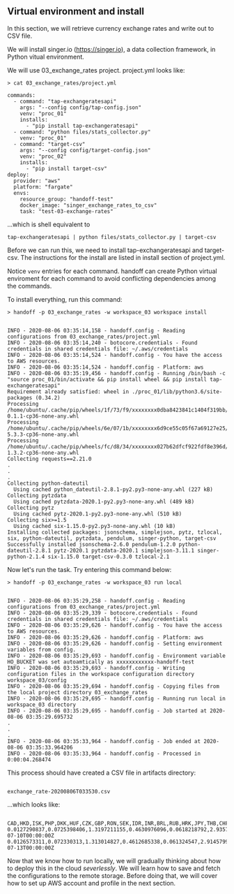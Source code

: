 ## Virtual environment and install

In this section, we will retrieve currency exchange rates and write out to CSV
file.

We will install singer.io (https://singer.io), a data collection framework,
in Python vitual environment.



We will use 03_exchange_rates project. project.yml looks like:

```shell
> cat 03_exchange_rates/project.yml
```

```shell
commands:
  - command: "tap-exchangeratesapi"
    args: "--config config/tap-config.json"
    venv: "proc_01"
    installs:
      - "pip install tap-exchangeratesapi"
  - command: "python files/stats_collector.py"
    venv: "proc_01"
  - command: "target-csv"
    args: "--config config/target-config.json"
    venv: "proc_02"
    installs:
      - "pip install target-csv"
deploy:
  provider: "aws"
  platform: "fargate"
  envs:
    resource_group: "handoff-test"
    docker_image: "singer_exchange_rates_to_csv"
    task: "test-03-exchange-rates"
```


...which is shell equivalent to

    tap-exchangeratesapi | python files/stats_collector.py | target-csv



Before we can run this, we need to install tap-exchangeratesapi and target-csv.
The instructions for the install are listed in install section of project.yml.

Notice `venv` entries for each command. handoff can create Python virtual
enviroment for each command to avoid conflicting dependencies among the
commands.

To install everything, run this command:

```shell
> handoff -p 03_exchange_rates -w workspace_03 workspace install
```
```shell

INFO - 2020-08-06 03:35:14,158 - handoff.config - Reading configurations from 03_exchange_rates/project.yml
INFO - 2020-08-06 03:35:14,240 - botocore.credentials - Found credentials in shared credentials file: ~/.aws/credentials
INFO - 2020-08-06 03:35:14,524 - handoff.config - You have the access to AWS resources.
INFO - 2020-08-06 03:35:14,524 - handoff.config - Platform: aws
INFO - 2020-08-06 03:35:19,456 - handoff.config - Running /bin/bash -c "source proc_01/bin/activate && pip install wheel && pip install tap-exchangeratesapi"
Requirement already satisfied: wheel in ./proc_01/lib/python3.6/site-packages (0.34.2)
Processing /home/ubuntu/.cache/pip/wheels/1f/73/f9/xxxxxxxx0dba8423841c1404f319bb/tap_exchangeratesapi-0.1.1-cp36-none-any.whl
Processing /home/ubuntu/.cache/pip/wheels/6e/07/1b/xxxxxxxx6d9ce55c05f67a69127e25/singer_python-5.3.3-cp36-none-any.whl
Processing /home/ubuntu/.cache/pip/wheels/fc/d8/34/xxxxxxxx027b62dfcf922fdf8e396d/backoff-1.3.2-cp36-none-any.whl
Collecting requests==2.21.0
.
.
.
Collecting python-dateutil
  Using cached python_dateutil-2.8.1-py2.py3-none-any.whl (227 kB)
Collecting pytzdata
  Using cached pytzdata-2020.1-py2.py3-none-any.whl (489 kB)
Collecting pytz
  Using cached pytz-2020.1-py2.py3-none-any.whl (510 kB)
Collecting six>=1.5
  Using cached six-1.15.0-py2.py3-none-any.whl (10 kB)
Installing collected packages: jsonschema, simplejson, pytz, tzlocal, six, python-dateutil, pytzdata, pendulum, singer-python, target-csv
Successfully installed jsonschema-2.6.0 pendulum-1.2.0 python-dateutil-2.8.1 pytz-2020.1 pytzdata-2020.1 simplejson-3.11.1 singer-python-2.1.4 six-1.15.0 target-csv-0.3.0 tzlocal-2.1
```

Now let's run the task. Try entering this command below:

```shell
> handoff -p 03_exchange_rates -w workspace_03 run local
```
```shell

INFO - 2020-08-06 03:35:29,258 - handoff.config - Reading configurations from 03_exchange_rates/project.yml
INFO - 2020-08-06 03:35:29,339 - botocore.credentials - Found credentials in shared credentials file: ~/.aws/credentials
INFO - 2020-08-06 03:35:29,626 - handoff.config - You have the access to AWS resources.
INFO - 2020-08-06 03:35:29,626 - handoff.config - Platform: aws
INFO - 2020-08-06 03:35:29,626 - handoff.config - Setting environment variables from config.
INFO - 2020-08-06 03:35:29,693 - handoff.config - Environment variable HO_BUCKET was set autoamtically as xxxxxxxxxxxx-handoff-test
INFO - 2020-08-06 03:35:29,693 - handoff.config - Writing configuration files in the workspace configuration directory workspace_03/config
INFO - 2020-08-06 03:35:29,694 - handoff.config - Copying files from the local project directory 03_exchange_rates
INFO - 2020-08-06 03:35:29,695 - handoff.config - Running run local in workspace_03 directory
INFO - 2020-08-06 03:35:29,695 - handoff.config - Job started at 2020-08-06 03:35:29.695732
.
.
.
INFO - 2020-08-06 03:35:33,964 - handoff.config - Job ended at 2020-08-06 03:35:33.964206
INFO - 2020-08-06 03:35:33,964 - handoff.config - Processed in 0:00:04.268474
```

This process should have created a CSV file in artifacts directory:

```shell

exchange_rate-20200806T033530.csv
```

...which looks like:

```shell

CAD,HKD,ISK,PHP,DKK,HUF,CZK,GBP,RON,SEK,IDR,INR,BRL,RUB,HRK,JPY,THB,CHF,EUR,MYR,BGN,TRY,CNY,NOK,NZD,ZAR,USD,MXN,SGD,AUD,ILS,KRW,PLN,date
0.0127290837,0.0725398406,1.3197211155,0.4630976096,0.0618218792,2.9357569721,0.2215388446,0.007434429,0.0401958831,0.0863047809,135.1005146082,0.7041915671,0.050374336,0.6657569721,0.0625373506,1.0,0.29312749,0.0088188911,0.0083001328,0.0399311089,0.0162333997,0.0642571381,0.0655312085,0.0889467131,0.0142670983,0.158440405,0.0093592297,0.2132744024,0.0130336985,0.0134852258,0.032375498,11.244189907,0.0371372842,2020-07-10T00:00:00Z
0.0126573311,0.072330313,1.313014827,0.4612685338,0.061324547,2.9145799012,0.2195057661,0.007408402,0.0399036244,0.085529654,134.613509061,0.7019439868,0.049830313,0.6601894563,0.0620593081,1.0,0.2929324547,0.0088014827,0.0082372323,0.0397907743,0.0161103789,0.0641054366,0.0653286656,0.0878500824,0.0141894563,0.1562817133,0.0093319605,0.209931631,0.0129678748,0.013383855,0.0321466227,11.2139209226,0.0368682043,2020-07-13T00:00:00Z
```


Now that we know how to run locally, we will gradually thinking about how to deploy this in the cloud *severlessly*.
We will learn how to save and fetch the configurations to the remote storage.
Before doing that, we will cover how to set up AWS account and profile in the next section.

